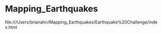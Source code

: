 # Mapping_Earthquakes

file:///Users/brianahn/Mapping_Earthquakes/Earthquake%20Challenge/index.html

